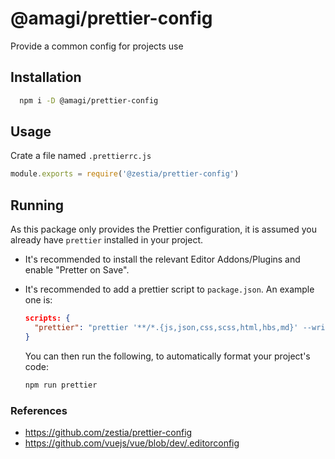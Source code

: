 # @amagi/prettier-config

Provide a common config for projects use

## Installation

```bash
  npm i -D @amagi/prettier-config
```

## Usage

Crate a file named `.prettierrc.js`

```javascript
module.exports = require('@zestia/prettier-config')
```

## Running

As this package only provides the Prettier configuration, it is assumed you already have `prettier` installed in your project.

- It's recommended to install the relevant Editor Addons/Plugins and enable "Pretter on Save".

- It's recommended to add a prettier script to `package.json`. An example one is:

  ```json
  scripts: {
    "prettier": "prettier '**/*.{js,json,css,scss,html,hbs,md}' --write"
  }
  ```

  You can then run the following, to automatically format your project's code:

  ```bash
  npm run prettier
  ```

### References

- https://github.com/zestia/prettier-config
- https://github.com/vuejs/vue/blob/dev/.editorconfig

